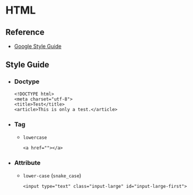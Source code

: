 # HTML

## Reference

  - [Google Style Guide](https://google.github.io/styleguide/htmlcssguide.html)

## Style Guide

  - ### Doctype

    ```
    <!DOCTYPE html>
    <meta charset="utf-8">
    <title>Test</title>
    <article>This is only a test.</article>
    ```

  - ### Tag

    - `lowercase`

      ```
      <a href=""></a>
      ```

  - ### Attribute

    - `lower-case` (`snake_case`)

      ```
      <input type="text" class="input-large" id="input-large-first">
      ```